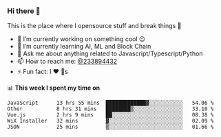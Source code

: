 ### Hi there 👋

<!--
**a233894432/a233894432** is a ✨ _special_ ✨ repository because its `README.md` (this file) appears on your GitHub profile.

Here are some ideas to get you started:

- 🔭 I’m currently working on ...
- 🌱 I’m currently learning ...
- 👯 I’m looking to collaborate on ...
- 🤔 I’m looking for help with ...
- 💬 Ask me about ...
- 📫 How to reach me: ...
- 😄 Pronouns: ...
- ⚡ Fun fact: ...
-->
 
 
This is the place where I opensource stuff and break things :rofl:

- 🔭 I’m currently working on something cool :wink:
- 🌱 I’m currently learning AI, ML and Block Chain
- 💬 Ask me about anything related to Javascript/Typescript/Python
- 📫 How to reach me: [@233894432](https://twitter.com/233894432)
- ⚡ Fun fact: I :heart: :dog:s

📊 **This week I spent my time on**
<!--START_SECTION:waka-->
```text
JavaScript      13 hrs 55 mins  █████████████▓░░░░░░░░░░░   54.06 % 
Other           8 hrs 31 mins   ████████▒░░░░░░░░░░░░░░░░   33.10 % 
Vue.js          2 hrs 9 mins    ██░░░░░░░░░░░░░░░░░░░░░░░   08.38 % 
WiX Installer   32 mins         ▓░░░░░░░░░░░░░░░░░░░░░░░░   02.09 % 
JSON            25 mins         ▒░░░░░░░░░░░░░░░░░░░░░░░░   01.66 % 
```
<!--END_SECTION:waka-->
